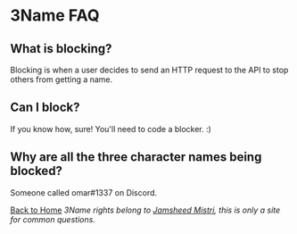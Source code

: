 # 3Name FAQ

## What is blocking?

Blocking is when a user decides to send an HTTP request to the API to stop others from getting a name.

## Can I block?

If you know how, sure! You'll need to code a blocker. :)

## Why are all the three character names being blocked?

Someone called omar#1337 on Discord.

[Back to Home](index.html)
*3Name rights belong to [Jamsheed Mistri](http://jmistri.com), this is only a site for common questions.*
